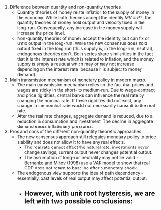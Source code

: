 1. Difference between quantity and non-quantity theories.
	- Quantity theories of money relate inflation to the supply of money in the economy. While both theories accept the identity $MV \equiv PY$, the quantity theories of money hold output and velocity fixed in the long-run. Consequently, any increase in the money supply will increase the price level.
	- Non-quantity theories of money accept the identity, but can fix or unfix output in the long-run. While the new consensus does hold output fixed in the long run (thus supply is, in the long-run, neutral), endogenous theories don't. Both series share similarities in the fact that it is the interest rate which is related to inflation, and the money supply is simply a residual which may or may not increase depending on the interest rate (because it is subject to money demand).
2. Main transmission mechanism of monetary policy in modern macro.
	- The main transmission mechanism relies on the fact that prices and wages are sticky in the short- to medium-run. Due to wage-contract and price rigidities, central banks can influence the real rate by changing the nominal rate. If these rigidities did not exist, any change in the nominal rate would not necessarily transmit to the real rate.
	- After the real rate changes, aggregate demand is reduced, due to a reduction in consumption and investment. The decline in aggregate demand eases inflationary pressures.
3. Pros and cons of the different non-quantity theoretic approaches
	- The new consensus approach still relegates monetary policy to price stability and does not allow it to have any real effects.
		- The real rate cannot affect the natural rate; investments never change savings; current output never changes potential output.
		- The assumption of long-run neutrality may not be valid - Bernanke and Mihov (1998) use a VAR model to show that real GDP does not return to baseline after a monetary shock.
	- The endogenous view supports the idea of path dependency - essentially, past levels of real output may affect potential output.
		- However, with unit root hysteresis, we are left with two possible conclusions:
			- 